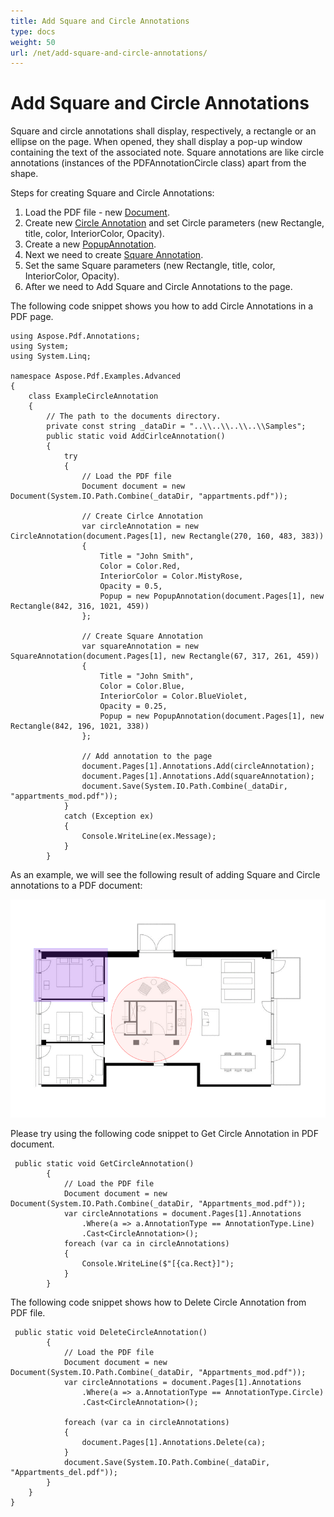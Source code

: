 ```yaml
---
title: Add Square and Circle Annotations
type: docs
weight: 50
url: /net/add-square-and-circle-annotations/
---
```

# Add Square and Circle Annotations

Square and circle annotations shall display, respectively, a rectangle or an ellipse on the page. When opened, they shall display a pop-up window containing the text of the associated note.
Square annotations are like circle annotations (instances of the PDFAnnotationCircle class) apart from the shape.

Steps for creating Square and Circle Annotations:
1. Load the PDF file - new [Document](https://apireference.aspose.com/pdf/net/aspose.pdf/document).
1. Create new [Circle Annotation](https://apireference.aspose.com/pdf/net/aspose.pdf.annotations/circleannotation) and set Circle parameters (new Rectangle, title, color, InteriorColor, Opacity).
1. Create a new [PopupAnnotation](https://apireference.aspose.com/pdf/net/aspose.pdf.annotations/popupannotation/methods/index). 
1. Next we need to create [Square Annotation](https://apireference.aspose.com/pdf/net/aspose.pdf.annotations/squareannotation).
1. Set the same Square parameters (new Rectangle, title, color, InteriorColor, Opacity).
1. After we need to Add Square and Circle Annotations to the page.

The following code snippet shows you how to add Circle Annotations in a PDF page.
```
using Aspose.Pdf.Annotations;
using System;
using System.Linq;

namespace Aspose.Pdf.Examples.Advanced
{
    class ExampleCircleAnnotation
    {
        // The path to the documents directory.
        private const string _dataDir = "..\\..\\..\\..\\Samples";
        public static void AddCirlceAnnotation()
        {
            try
            {
                // Load the PDF file
                Document document = new Document(System.IO.Path.Combine(_dataDir, "appartments.pdf"));

                // Create Cirlce Annotation 
                var circleAnnotation = new CircleAnnotation(document.Pages[1], new Rectangle(270, 160, 483, 383))
                {
                    Title = "John Smith",
                    Color = Color.Red,
                    InteriorColor = Color.MistyRose,
                    Opacity = 0.5,
                    Popup = new PopupAnnotation(document.Pages[1], new Rectangle(842, 316, 1021, 459))
                };

                // Create Square Annotation 
                var squareAnnotation = new SquareAnnotation(document.Pages[1], new Rectangle(67, 317, 261, 459))
                {
                    Title = "John Smith",
                    Color = Color.Blue,
                    InteriorColor = Color.BlueViolet,
                    Opacity = 0.25,
                    Popup = new PopupAnnotation(document.Pages[1], new Rectangle(842, 196, 1021, 338))
                };

                // Add annotation to the page 
                document.Pages[1].Annotations.Add(circleAnnotation);
                document.Pages[1].Annotations.Add(squareAnnotation);
                document.Save(System.IO.Path.Combine(_dataDir, "appartments_mod.pdf"));
            }
            catch (Exception ex)
            {
                Console.WriteLine(ex.Message);
            }
        }
```
As an example, we will see the following result of adding Square and Circle annotations to a PDF document:

![example](home_1.png)

Please try using the following code snippet to Get Circle Annotation in PDF document.
```
 public static void GetCircleAnnotation()
        {
            // Load the PDF file
            Document document = new Document(System.IO.Path.Combine(_dataDir, "Appartments_mod.pdf"));
            var circleAnnotations = document.Pages[1].Annotations
                .Where(a => a.AnnotationType == AnnotationType.Line)
                .Cast<CircleAnnotation>();
            foreach (var ca in circleAnnotations)
            {
                Console.WriteLine($"[{ca.Rect}]");
            }
        }
```
The following code snippet shows how to Delete Circle Annotation from  PDF file.
```
 public static void DeleteCircleAnnotation()
        {
            // Load the PDF file
            Document document = new Document(System.IO.Path.Combine(_dataDir, "Appartments_mod.pdf"));
            var circleAnnotations = document.Pages[1].Annotations
                .Where(a => a.AnnotationType == AnnotationType.Circle)
                .Cast<CircleAnnotation>();

            foreach (var ca in circleAnnotations)
            {
                document.Pages[1].Annotations.Delete(ca);
            }
            document.Save(System.IO.Path.Combine(_dataDir, "Appartments_del.pdf"));
        }
    }
}
```